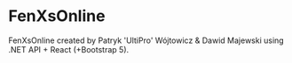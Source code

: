 # FenXsOnline
FenXsOnline created by Patryk 'UltiPro' Wójtowicz &amp; Dawid Majewski using .NET API + React (+Bootstrap 5).
